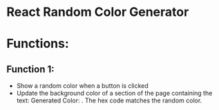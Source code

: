 # React Random Color Generator

# Functions:

## Function 1:

- Show a random color when a button is clicked
- Update the background color of a section of the page containing the text: Generated Color: <background color hex code>. The hex code matches the random color.
